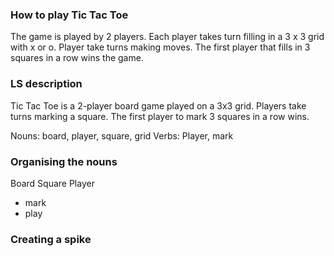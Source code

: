 ### How to play Tic Tac Toe

The game is played by 2 players. Each player takes turn filling in a 3 x 3 grid
with x or o. Player take turns making moves. The first player that fills in
3 squares in a row wins the game.

### LS description

Tic Tac Toe is a 2-player board game played on a 3x3 grid. Players take turns
marking a square. The first player to mark 3 squares in a row wins.

Nouns: board, player, square, grid
Verbs: Player, mark

### Organising the nouns

Board
Square
Player
  - mark
  - play

### Creating a spike
